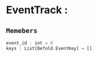 
# EventTrack : 
## ```Memebers```    
```rust
event_id : int = 0  
keys : List[Defold.EventKey] = []  
```


